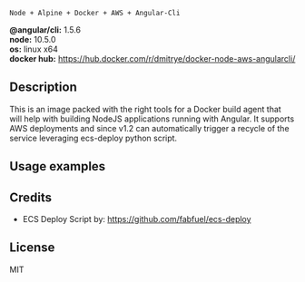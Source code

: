```
Node + Alpine + Docker + AWS + Angular-Cli
```

**@angular/cli:** 1.5.6<br/>
**node:** 10.5.0<br/>
**os:** linux x64<br/>
**docker hub:** https://hub.docker.com/r/dmitrye/docker-node-aws-angularcli/

## Description

This is an image packed with the right tools for a Docker build agent that will
help with building NodeJS applications running with Angular. It supports AWS deployments
and since v1.2 can automatically trigger a recycle of the service leveraging
ecs-deploy python script. 


## Usage examples


## Credits
- ECS Deploy Script by: https://github.com/fabfuel/ecs-deploy
## License

MIT
 
